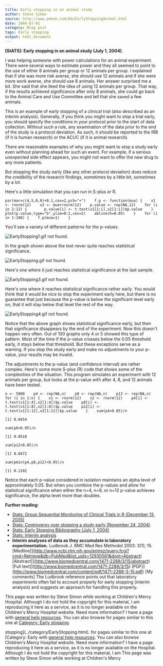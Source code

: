 ```yaml
---
title: Early stopping in an animal study
author: Steve Simon
source: http://www.pmean.com/04/EarlyStoppingAnimal.html
date: 2004-07-01
category: Blog post
tags: Early stopping
output: html_document
---
```

**[StATS]: Early stopping in an animal study (July
1, 2004)**.

I was helping someone with power calculations for an animal experiment.
There were several ways to estimate power and they all seemed to point
to the use of either 8 animals per group or 12 animals per group. I
explained that if she was more risk averse, she should use 12 animals
and if she were more work averse, she should use 8 animals. Her answer
surprised me a bit. She said that she liked the idea of using 12 animals
per group. That way, if the results achieved significance after only 8
animals, she could go back to the Animal Care and Use Committee and tell
that she saved a few animals.

This is an example of early stopping of a clinical trial (also described
as an interim analysis). Generally, if you think you might want to stop
a trial early, you should specify the conditions in your protocol prior
to the start of data collection. Without such a rule, any examination of
the data prior to the end of the study is a protocol deviation. As such,
it should be reported to the IRB (if it is human research) or the ACUC
(if it is animal research).

There are reasonable examples of why you might want to stop a study
early even without planning ahead for such an event. For example, if a
serious unexpected side effect appears, you might not want to offer the
new drug to any more patients.

But stopping the study early (like any other protocol deviation) does
reduce the credibility of the research findings, sometimes by a little
bit, sometimes by a lot.

Here's a little simulation that you can run in S-plus or R.

`par(mar=c(4,5,0,0)+0.1,cex=2,pch="+")    f.p <- function(mua) {    x1 <- rnorm(12)    x2 <- mua+rnorm(12)    p.value <- rep(NA,12)    for (i in 2:12) {        p.value[i] <- t.test(x1[1:i],x2[1:i])$p.value    }    plot(p.value,type="b",ylim=0:1,cex=2)    abline(h=0.05)    }    for (i in 1:100) {    f.p(mua=1)    }`

You'll see a variety of different patterns for the p-values.

![EarlyStopping1.gif not found.](../../../web/images/04/EarlyStoppingAnimal01.png)

In the graph shown above the test never quite reaches statistical
significance.

![EarlyStopping.gif not found.](../../../web/images/04/EarlyStoppingAnimal02.png)

Here's one where it just reaches statistical significance at the last
sample.

![EarlyStopping3.gif not found.](../../../web/images/04/EarlyStoppingAnimal03.png)

Here's one where it reaches statistical significance rather early. You
would think that it would be nice to stop the experiment early here, but
there is no guarantee that just because the p-value is below the
significant level early on, that it will stay below that level the rest
of the way.

![EarlyStopping4.gif not found.](../../../web/images/04/EarlyStoppingAnimal04.png)

Notice that the above graph shows statistical significance early, but
then that significance disappears by the end of the experiment. Now this
doesn't happen very often. Out of 100 graphs only 4 or 5 showed this
type of pattern. Most of the time if the p-value crosses below the 0.05
threshold early, it stays below that threshold. But these exceptions
serve as a warning. If you stop the study early and make no adjustments
to your p-value, your results may be invalid.

The adjustments to the p-value (and confidence interval) are rather
complex. Here's some more S-plus (R) code that shows some of the
complexities of the situation. This program simulates an experiment with
12 animals per group, but looks at the p-value with after 4, 8, and 12
animals have been tested.

`n <- 5000    p4 <- rep(NA,n)    p8 <- rep(NA,n)    p12 <- rep(NA,n)    for (i in 1:n) {    x1 <- rnorm(12)    x2 <- rnorm(12)    p4[i] <- t.test(x1[1:4],x2[1:4])$p.value    p8[i] <- t.test(x1[1:8],x2[1:8])$p.value    p12[i] <- t.test(x1[1:12],x2[1:12])$p.value    }    sum(p4<0.05)/n`

`[1] 0.0454`

`sum(p8<0.05)/n`

`[1] 0.0518`

`sum(p12<0.05)/n`

`[1] 0.0472`

`sum(pmin(p4,p8,p12)<0.05)/n`

`[1] 0.1102`

Notice that each p-value considered in isolation maintains an alpha
level of approximately 0.05. But when you combine the p-values and allow
for statistical significance when either the n=4, n=8, or n=12 p-value
achieves significance, the alpha level more than doubles.

**Further reading:**

-   [Stats: Group Sequential Monitoring of Clinical Trials in R
    (December 13, 2005)](../05/GroupSequential.html)
-   [Stats: Controversy over stopping a study early (November
    24, 2004)](EarlyStoppingControversy.html)
-   [Stats: Early Stopping Bibliography (July
    1, 2004)](../library/EarlyStopping1.asp)
-   [Stats: Interim analysis](../plan/interim.asp)
-   **Interim analyses of data as they accumulate in laboratory
    experimentation.** Ludbrook J. BMC Med Res Methodol 2003: 3(1); 15.
    [Medline]](http://www.ncbi.nlm.nih.gov/entrez/query.fcgi?cmd=Retrieve&db=PubMed&list_uids=12930561&dopt=Abstract)
    [Abstract]](http://www.biomedcentral.com/1471-2288/3/15/abstract)
    [Full text]](http://www.biomedcentral.com/1471-2288/3/15)
    [PDF]](http://www.biomedcentral.com/content/pdf/1471-2288-3-15.pdf)
    [My comments] The Ludbrook reference points out that laboratory
    experiments often fail to account properly for early stopping
    (interim analysis) and suggests an approach for handling this
    properly.

This page was written by Steve Simon while working at Children's Mercy
Hospital. Although I do not hold the copyright for this material, I am
reproducing it here as a service, as it is no longer available on the
Children's Mercy Hospital website. Need more information? I have a page
with [general help resources](../GeneralHelp.html). You can also browse
for pages similar to this one at [Category: Early
stopping](../category/EarlyStopping.html).
<!---More--->
stopping](../category/EarlyStopping.html).
for pages similar to this one at [Category: Early
with [general help resources](../GeneralHelp.html). You can also browse
Children's Mercy Hospital website. Need more information? I have a page
reproducing it here as a service, as it is no longer available on the
Hospital. Although I do not hold the copyright for this material, I am
This page was written by Steve Simon while working at Children's Mercy

<!---Do not use
**[StATS]: Early stopping in an animal study (July
This page was written by Steve Simon while working at Children's Mercy
Hospital. Although I do not hold the copyright for this material, I am
reproducing it here as a service, as it is no longer available on the
Children's Mercy Hospital website. Need more information? I have a page
with [general help resources](../GeneralHelp.html). You can also browse
for pages similar to this one at [Category: Early
stopping](../category/EarlyStopping.html).
--->

